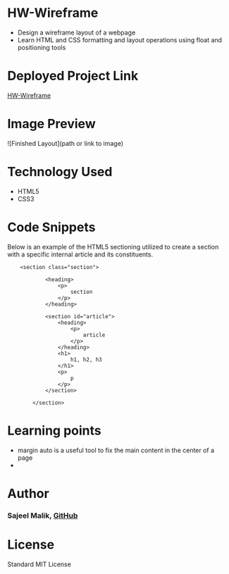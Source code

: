 # HW-Wireframe
<!-- Put the name of the project after the # -->
<!-- the # means h1  -->


* Design a wireframe layout of a webpage
* Learn HTML and CSS formatting and layout operations using float and positioning tools


# Deployed Project Link
<!-- make a link to the deployed site -->
 
[HW-Wireframe](https://sajeelmalik.github.io/HW-Wireframe/)


# Image Preview
<!-- take a picture of the image and add it into the readme  -->
![Finished Layout](path or link to image)

# Technology Used
<!-- make a list of technology used -->
<!-- what you used for this web app, like html css -->

<!-- 
1. First ordered list item
2. Another item
⋅⋅* Unordered sub-list. 
1. Actual numbers don't matter, just that it's a number
⋅⋅1. Ordered sub-list
4. And another item. 
-->
* HTML5
* CSS3


# Code Snippets
<!-- put snippets of code inside ``` ``` so it will look like code -->
<!-- if you want to put blockquotes use a > -->

Below is an example of the HTML5 sectioning utilized to create a section with a specific internal article and its constituents. 

```
    <section class="section">

            <heading>
                <p>
                    section
                </p>
            </heading>

            <section id="article">
                <heading>
                    <p>
                        article
                    </p>
                </heading>
                <h1>
                    h1, h2, h3
                </h1>
                <p>
                    p
                </p>
            </section>

        </section>

```


# Learning points
<!-- Learning points where you would write what you thought was helpful -->
* margin auto is a useful tool to fix the main content in the center of a page
* 


# Author 

### Sajeel Malik, [GitHub](https://github.com/sajeelmalik/)

# License
Standard MIT License